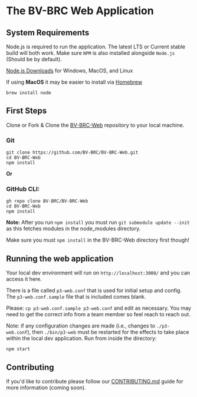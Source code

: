 # The BV-BRC Web Application


## System Requirements

Node.js is required to run the application. The latest LTS or Current stable build will both work. Make sure `NPM` is also installed alongside `Node.js` (Should be by default).

[Node.js Downloads](https://nodejs.org/en/download/) for Windows, MacOS, and Linux

If using **MacOS** it may be easier to install via [Homebrew](https://brew.sh/)
```
brew install node
```

## First Steps
Clone or Fork & Clone the [BV-BRC-Web](https://github.com/BV-BRC/BV-BRC-Web) repository to your local machine.

### Git
```
git clone https://github.com/BV-BRC/BV-BRC-Web.git
cd BV-BRC-Web
npm install
```

**Or**

### GitHub CLI:
```
gh repo clone BV-BRC/BV-BRC-Web
cd BV-BRC-Web
npm install
```

**Note:** After you run `npm install` you must run `git submodule update --init` as this fetches modules in the node_modules directory.

Make sure you must `npm install` in the BV-BRC-Web directory first though!

## Running the web application

Your local dev environment will run on ```http://localhost:3000/``` and you can access it here.

There is a file called `p3-web.conf` that is used for initial setup and config. The `p3-web.conf.sample` file that is included comes blank.

Please: `cp p3-web.conf.sample p3-web.conf` and edit as necessary. You may need to get the correct info from a team member so feel reach to reach out.

Note: if any configuration changes are made (i.e., changes to `./p3-web.conf`), then `./bin/p3-web` must be restarted for the effects to take place within the local dev application.
Run from inside the directory:
```
npm start
```
## Contributing
If you'd like to contribute please follow our [CONTRIBUTING.md]() guide for more information (coming soon).
